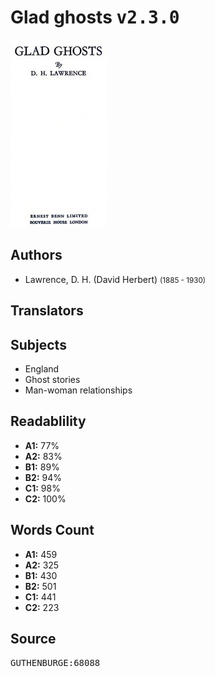 # Glad ghosts <kbd>v2.3.0</kbd>

![](./cover.medium.jpg "")

## Authors


 - Lawrence, D. H. (David Herbert) <small>(1885 - 1930)</small>

## Translators



## Subjects


 - England
 - Ghost stories
 - Man-woman relationships

## Readablility


 - **A1:** 77%
 - **A2:** 83%
 - **B1:** 89%
 - **B2:** 94%
 - **C1:** 98%
 - **C2:** 100%

## Words Count


 - **A1:** 459
 - **A2:** 325
 - **B1:** 430
 - **B2:** 501
 - **C1:** 441
 - **C2:** 223

## Source


<kbd>GUTHENBURGE:68088</kbd>
